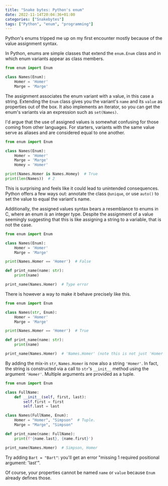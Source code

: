 ```yaml
---
title: "Snake bytes: Python's enum"
date: 2022-11-14T20:04:36+01:00
categories: ["Snakebytes"]
tags: ["Python", "enum", "programming"]
---
```


Python's enums tripped me up on my first encounter mostly because of the value assignment syntax.

<!--more-->

In Python, enums are simple classes that extend the `enum.Enum` class and in which enum variants appear as class members.

```python
from enum import Enum

class Names(Enum):
    Homer = 'Homer'
    Marge = 'Marge'
```

The assignment associates the enum variant with a value, in this case a string. Extending the `Enum` class gives
you the variant's `name` and its `value` as properties out of the box. It also implements an iterator, so you can get
the enum's variants via an expression such as `set(Names)`.

I'd argue that the use of assigned values is somewhat confusing for those coming from other languages. For starters,
variants with the same value serve as aliases and are considered equal to one another.

```python
from enum import Enum

class Names(Enum):
    Homer = 'Homer'
    Marge = 'Marge'
    Homey = 'Homer'

print(Names.Homer is Names.Homey)  # True
print(len(Names))  # 2
```

This is surprising and feels like it could lead to unintended consequences. Python offers a few ways out: annotate the
class `@unique`, or use `auto()` to set the value to equal the variant's name.

Additionally, the assigned values syntax bears a resemblance to enums in C, where an enum _is_ an integer type. Despite
the assignment of a value seemingly suggesting that this is like assigning a string to a variable, that is not the case.

```python
from enum import Enum

class Names(Enum):
    Homer = 'Homer'
    Marge = 'Marge'

print(Names.Homer == 'Homer')  # False

def print_name(name: str):
    print(name)

print_name(Names.Homer)  # Type error
```

There is however a way to make it behave precisely like this.

```python
from enum import Enum

class Names(str, Enum):
    Homer = 'Homer'
    Marge = 'Marge'

print(Names.Homer == 'Homer')  # True

def print_name(name: str):
    print(name)

print_name(Names.Homer)  # 'Names.Homer' (note this is not just 'Homer')
```

By adding the mix-in `str`, `Names.Homer` is now also a string `'Homer'`. In fact, the string is constructed via a call
to `str`'s `__init__` method using the argument `'Homer'`. Multiple arguments are provided as a tuple.

```python
from enum import Enum

class FullName:
    def __init__(self, first, last):
        self.first = first
        self.last = last

class Names(FullName, Enum):
    Homer = "Homer", "Simpson"  # Tuple.
    Marge = "Marge", "Simpson"

def print_name(name: FullName):
    print(f'{name.last}, {name.first}')

print_name(Names.Homer)  # Simpson, Homer
```

Try adding `Bart = "Bart"`: you'll get an error "missing 1 required positional argument: 'last'".

Of course, your properties cannot be named `name` or `value` because `Enum` already defines those.
